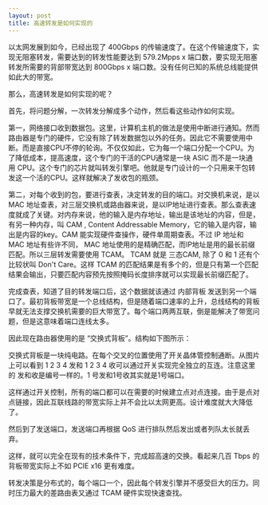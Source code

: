 ```yaml
---
layout: post
title: 高速转发是如何实现的
---
```


以太网发展到如今，已经出现了 400Gbps 的传输速度了。在这个传输速度下，实现无阻塞转发，需要达到的转发性能要达到 579.2Mpps x 端口数，要实现无阻塞转发所需要的背部带宽达到 800Gbps x 端口数。没有任何已知的系统总线能提供如此大的带宽。

那么，高速转发是如何实现的呢？

首先，将问题分解，一次转发分解成多个动作，然后看这些动作如何实现。

第一，网络接口收到数据包。这里，计算机主机的做法是使用中断进行通知。然而路由器是专门的硬件，它没有除了转发数据包以外的任务。因此它不需要使用中断。而是直接CPU不停的轮询。不仅仅如此，它为每一个端口分配一个CPU。为了降低成本，提高速度，这个专门的干活的CPU通常是一块 ASIC 而不是一块通用 CPU。这个专门的芯片就叫转发引擎吧。他就是专门设计的一个只用来干包转发这一个活的CPU。这样就解决了发收包的瓶颈。

第二，对每个收到的包，要进行查表，决定转发的目的端口。对交换机来说，是以 MAC 地址查表，对三层交换机或路由器来说，是以IP地址进行查表。那么查表速度就成了关键。对内存来说，他的输入是内存地址，输出是该地址的内容，但是，有另一种内存，叫 CAM , Content Addressable Memory，它的输入是内容，输出是内容的key。CAM 能实现硬件查操作，硬件单周期查表。不过 IP 地址和 MAC 地址有些许不同， MAC 地址使用的是精确匹配，而IP地址是用的最长前缀匹配。所以三层转发需要使用 TCAM。 TCAM 就是 三态CAM, 除了 0 和 1 还有个比较状叫 Don't Care。这样 TCAM 的匹配结果是有多个的，但是只有第一个匹配结果会输出，只要匹配内容预先按照掩码长度排序就可以实现最长前缀匹配了。

完成查表，知道了目的转发端口后，这个数据就该通过 内部背板 发送到另一个端口了。最初背板带宽是一个总线结构，但是随着端口速率的上升，总线结构的背板早就无法支撑交换机需要的巨大带宽了。每个端口两两互联，倒是能解决了带宽问题，但是这意味着端口连线太多。

因此现在路由器使用的是 “交换式背板”。结构如下图所示：


交换式背板是一块纯电路。在每个交叉的位置使用了开关晶体管控制通断。从图片上可以看到 1 2 3 4 发和  1 2 3 4 收可以通过开关实现完全独立的互连。注意这里的 发和收是编号一样的。1 号发和1号收其实就是1号端口。

这样通过开关控制，所有的端口都可以在需要的时候建立点对点连接。由于是点对点链接，因此互联线路的带宽实际上并不会比以太网更高。设计难度就大大降低了。


然后到了发送端口，发送端口再根据 QoS 进行排队然后发出或者列队太长就丢弃。

这样，就可以完全在现有的技术条件下，完成超高速的交换。看起来几百 Tbps 的背板带宽实际上不如 PCIE x16 更有难度。

转发决策是分布式的，每个端口一个，因此每个转发引擎并不感受巨大的压力。同时压力最大的差路由表又通过 TCAM 硬件实现快速查找。